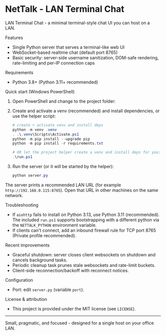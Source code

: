 # NetTalk - LAN Terminal Chat

LAN Terminal Chat - a minimal terminal-style chat UI you can host on a LAN.

Features

- Single Python server that serves a terminal-like web UI
- WebSocket-based realtime chat (default port 8765)
- Basic security: server-side username sanitization, DOM-safe rendering, rate-limiting and per-IP connection caps

Requirements

- Python 3.8+ (Python 3.11+ recommended)

Quick start (Windows PowerShell)

1. Open PowerShell and change to the project folder:

2. Create and activate a venv (recommended) and install dependencies, or use the helper script:

    ```powershell
    # create + activate venv and install deps
    python -m venv .venv
    . .\.venv\Scripts\Activate.ps1
    python -m pip install --upgrade pip
    python -m pip install -r requirements.txt

    # OR let the project helper create a venv and install deps for you:
    .\run.ps1
    ```

3. Run the server (or it will be started by the helper):

    ```powershell
    python server.py
    ```

The server prints a recommended LAN URL (for example `http://192.168.0.115:8765`). Open that URL in other machines on the same network.

Troubleshooting

- If `aiohttp` fails to install on Python 3.13, use Python 3.11 (recommended). The included `run.ps1` supports bootstrapping with a different python via the `NETTALK_PYTHON` environment variable.
- If clients can't connect, add an inbound firewall rule for TCP port 8765 (Private profile recommended).

Recent improvements

- Graceful shutdown: server closes client websockets on shutdown and cancels background tasks.
- Periodic cleanup task prunes stale websockets and rate-limit buckets.
- Client-side reconnection/backoff with reconnect notices.

Configuration

- Port: edit `server.py` (variable `port`).

License & attribution

- This project is provided under the MIT license (see `LICENSE`).

---

Small, pragmatic, and focused - designed for a single host on your office LAN.

